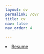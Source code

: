 ```yaml
---
layout: cv
permalink: /cv/
title: cv
nav: false
nav_order: 4

---
```

<li class="inline-block">
  <a
    target="_blank"
    class="align-middle link-primary mr-2 mr-lg-0 ml-lg-2"
    href="assets/pdf/resume.pdf"
    >Resume</a
  >
</li>
